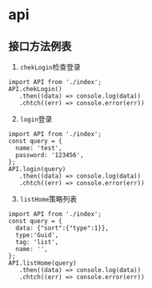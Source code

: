 # api

## 接口方法例表

1. `chekLogin`检查登录
  ```
  import API from './index';
  API.chekLogin()
     .then((data) => console.log(data))
     .chtch((err) => console.error(err))
  ```
  
2. `login`登录
  ```
  import API from './index';
  const query = {
    name: 'test',
    password: '123456',
  };
  API.login(query)
     .then((data) => console.log(data))
     .chtch((err) => console.error(err))
  ```
  
3. `listHome`策略列表
  ```
  import API from './index';
  const query = {
    data: {"sort":{"type":1}},
    type:'Guid',
    tag: 'list',
    name: '',
  };
  API.listHome(query)
     .then((data) => console.log(data))
     .chtch((err) => console.error(err))
  ```

